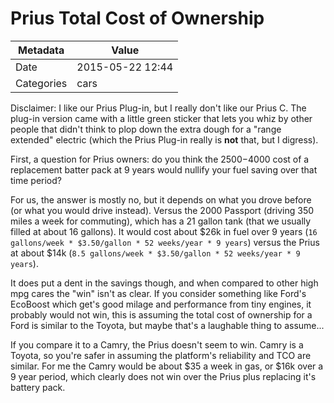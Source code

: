 # Prius Total Cost of Ownership

| Metadata   | Value            |
| ---------- | ---------------- |
| Date       | 2015-05-22 12:44 |
| Categories | cars             |

Disclaimer: I like our Prius Plug-in, but I really don't like our Prius C.  The plug-in version came with a little green sticker that lets you whiz by other people that didn't think to plop down the extra dough for a "range extended" electric (which the Prius Plug-in really is **not** that, but I digress).

First, a question for Prius owners: do you think the $2500-$4000 cost of a replacement batter pack at 9 years would nullify your fuel saving over that time period?

For us, the answer is mostly no, but it depends on what you drove before (or what you would drive instead).  Versus the 2000 Passport (driving 350 miles a week for commuting), which has a 21 gallon tank (that we usually filled at about 16 gallons).  It would cost about $26k in fuel over 9 years (`16 gallons/week * $3.50/gallon * 52 weeks/year * 9 years`) versus the Prius at about $14k (`8.5 gallons/week * $3.50/gallon * 52 weeks/year * 9 years`).

It does put a dent in the savings though, and when compared to other high mpg cares the "win" isn't as clear.  If you consider something like Ford's EcoBoost which get's good milage and performance from tiny engines, it probably would not win, this is assuming the total cost of ownership for a Ford is similar to the Toyota, but maybe that's a laughable thing to assume...

If you compare it to a Camry, the Prius doesn't seem to win.  Camry is a Toyota, so you're safer in assuming the platform's reliability and TCO are similar.  For me the Camry would be about $35 a week in gas, or $16k over a 9 year period, which clearly does not win over the Prius plus replacing it's battery pack.
